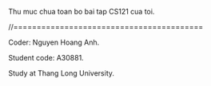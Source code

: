 Thu muc chua toan bo bai tap CS121 cua toi.

//=========================================

Coder: Nguyen Hoang Anh.

Student code: A30881.

Study at Thang Long University.